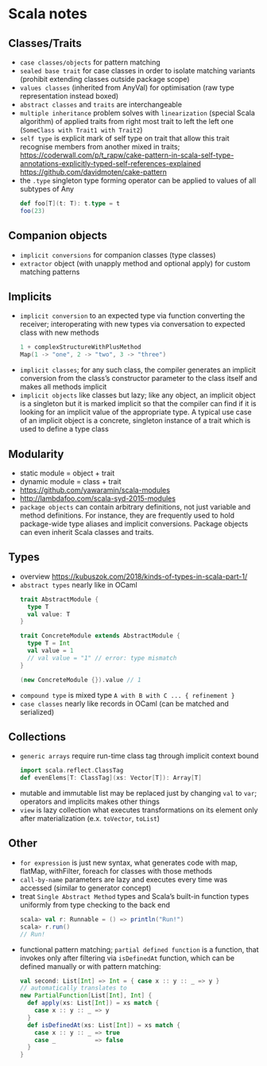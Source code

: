# Scala notes

## Classes/Traits
- `case classes/objects` for pattern matching
- `sealed base trait` for case classes in order to isolate matching variants (prohibit extending classes outside package scope)
- `values classes` (inherited from AnyVal) for optimisation (raw type representation instead boxed)
- `abstract classes` and `traits` are interchangeable
- `multiple inheritance` problem solves with `linearization` (special Scala algorithm) of applied traits from right most trait to left the left one (`SomeClass with Trait1 with Trait2`)
- `self type` is explicit mark of self type on trait that allow this trait recognise members from another mixed in traits; https://coderwall.com/p/t_rapw/cake-pattern-in-scala-self-type-annotations-explicitly-typed-self-references-explained https://github.com/davidmoten/cake-pattern
- the `.type` singleton type forming operator can be applied to values of all subtypes of Any
  ```scala
  def foo[T](t: T): t.type = t
  foo(23)
  ```

## Companion objects
- `implicit conversions` for companion classes (type classes)
- `extractor` object (with unapply method and optional apply) for custom matching patterns

## Implicits
- `implicit conversion` to an expected type via function
converting the receiver; interoperating with new types via conversation to expected class with new methods
  ```scala
  1 + complexStructureWithPlusMethod
  Map(1 -> "one", 2 -> "two", 3 -> "three")
  ```
- `implicit classes`; for any such class, the compiler generates an implicit conversion from the class’s constructor parameter to the class itself and makes all methods implicit
- `implicit objects` like classes but lazy; like any object, an implicit object is a singleton but it is marked implicit so that the compiler can find if it is looking for an implicit value of the appropriate type. A typical use case of an implicit object is a concrete, singleton instance of a trait which is used to define a type class

## Modularity
- static module = object + trait
- dynamic module = class + trait
- https://github.com/yawaramin/scala-modules
- http://lambdafoo.com/scala-syd-2015-modules
- `package objects` can contain arbitrary definitions, not just variable and method definitions. For instance, they are frequently used to hold package-wide type aliases and implicit conversions. Package objects can even inherit Scala classes and traits.

## Types
- overview https://kubuszok.com/2018/kinds-of-types-in-scala-part-1/
- `abstract types` nearly like in OCaml
  ```scala
  trait AbstractModule {
    type T
    val value: T
  }

  trait ConcreteModule extends AbstractModule {
    type T = Int
    val value = 1
    // val value = "1" // error: type mismatch
  }

  (new ConcreteModule {}).value // 1
  ```
- `compound type` is mixed type `A with B with C ... { refinement }`
- `case classes` nearly like records in OCaml (can be matched and serialized)

## Collections
- `generic arrays` require run-time class tag through implicit context bound
  ```scala
  import scala.reflect.ClassTag
  def evenElems[T: ClassTag](xs: Vector[T]): Array[T]
  ```
- mutable and immutable list may be replaced just by changing `val` to `var`; operators and implicits makes other things
- `view` is lazy collection what executes transformations on its element only after materialization (e.x. `toVector`, `toList`)

## Other
- `for expression` is just new syntax, what generates code with map, flatMap, withFilter, foreach for classes with those methods
- `call-by-name` parameters are lazy and executes every time was accessed (similar to generator concept)
- treat `Single Abstract Method` types and Scala’s built-in function types uniformly from type checking to the back end
  ```scala
  scala> val r: Runnable = () => println("Run!")
  scala> r.run()
  // Run!
  ```
- functional pattern matching; `partial defined function` is a function, that invokes only after filtering via `isDefinedAt` function, which can be defined manually or with pattern matching:
  ```scala
  val second: List[Int] => Int = { case x :: y :: _ => y }
  // automatically translates to
  new PartialFunction[List[Int], Int] {
    def apply(xs: List[Int]) = xs match {
      case x :: y :: _ => y
    }
    def isDefinedAt(xs: List[Int]) = xs match {
      case x :: y :: _ => true
      case _           => false
    }
  }
  ```
